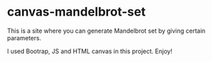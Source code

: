 # canvas-mandelbrot-set

This is a site where you can generate Mandelbrot set by giving certain parameters.

I used Bootrap, JS and HTML canvas in this project. Enjoy!

